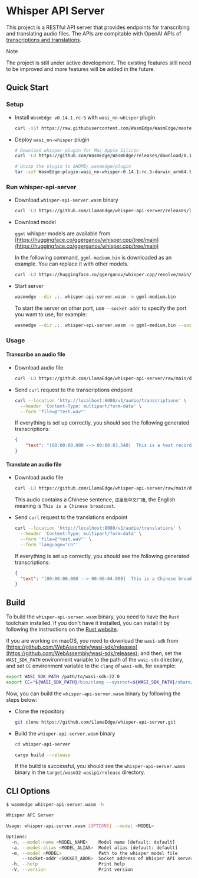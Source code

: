 # Whisper API Server

This project is a RESTful API server that provides endpoints for transcribing and translating audio files. The APIs are compitable with OpenAI APIs of [transcriptions and translations](https://platform.openai.com/docs/api-reference/audio).

> [!NOTE]
> The project is still under active development. The existing features still need to be improved and more features will be added in the future.

## Quick Start

### Setup

- Install `WasmEdge v0.14.1.rc-5` with `wasi_nn-whisper` plugin

  ```bash
  curl -sSf https://raw.githubusercontent.com/WasmEdge/WasmEdge/master/utils/install_v2.sh | bash -s -- -v 0.14.1-rc.5
  ```

- Deploy `wasi_nn-whisper` plugin

  ```bash
  # Download whisper plugin for Mac Apple Silicon
  curl -LO https://github.com/WasmEdge/WasmEdge/releases/download/0.14.1-rc.5/WasmEdge-plugin-wasi_nn-whisper-0.14.1-rc.5-darwin_arm64.tar.gz

  # Unzip the plugin to $HOME/.wasmedge/plugin
  tar -xzf WasmEdge-plugin-wasi_nn-whisper-0.14.1-rc.5-darwin_arm64.tar.gz -C $HOME/.wasmedge/plugin
  ```

### Run whisper-api-server

- Download `whisper-api-server.wasm` binary

  ```bash
  curl -LO https://github.com/LlamaEdge/whisper-api-server/releases/latest/download/whisper-api-server.wasm
  ```

- Download model

  `ggml` whisper models are available from [https://huggingface.co/ggerganov/whisper.cpp/tree/main](https://huggingface.co/ggerganov/whisper.cpp/tree/main)

  In the following command, `ggml-medium.bin` is downloaded as an example. You can replace it with other models.

  ```bash
  curl -LO https://huggingface.co/ggerganov/whisper.cpp/resolve/main/ggml-medium.bin
  ```

- Start server

  ```bash
  wasmedge --dir .:. whisper-api-server.wasm -m ggml-medium.bin
  ```

  To start the server on other port, use `--socket-addr` to specify the port you want to use, for example:

  ```bash
  wasmedge --dir .:. whisper-api-server.wasm -m ggml-medium.bin --socket-addr 0.0.0.0:10086
  ```

### Usage

#### Transcribe an audio file

- Download audio file

  ```bash
  curl -LO https://github.com/LlamaEdge/whisper-api-server/raw/main/data/test.wav

  ```

- Send `curl` request to the transcriptions endpoint

  ```bash
  curl --location 'http://localhost:8080/v1/audio/transcriptions' \
    --header 'Content-Type: multipart/form-data' \
    --form 'file=@"test.wav"'
  ```

  If everything is set up correctly, you should see the following generated transcriptions:

  ```json
  {
      "text": "[00:00:00.000 --> 00:00:03.540]  This is a test record for Whisper.cpp"
  }
  ```

#### Translate an audio file

- Download audio file

  ```bash
  curl -LO https://github.com/LlamaEdge/whisper-api-server/raw/main/data/test_cn.wav
  ```

  This audio contains a Chinese sentence, `这里是中文广播`, the English meaning is `This is a Chinese broadcast`.

- Send `curl` request to the translations endpoint

  ```bash
  curl --location 'http://localhost:8080/v1/audio/translations' \
    --header 'Content-Type: multipart/form-data' \
    --form 'file=@"test.wav"' \
    --form 'language="cn"'
  ```

  If everything is set up correctly, you should see the following generated transcriptions:

  ```json
  {
    "text": "[00:00:00.000 --> 00:00:04.000]  This is a Chinese broadcast."
  }
  ```

## Build

To build the `whisper-api-server.wasm` binary, you need to have the `Rust` toolchain installed. If you don't have it installed, you can install it by following the instructions on the [Rust website](https://www.rust-lang.org/tools/install).

If you are working on macOS, you need to download the `wasi-sdk` from [https://github.com/WebAssembly/wasi-sdk/releases](https://github.com/WebAssembly/wasi-sdk/releases); and then, set the `WASI_SDK_PATH` environment variable to the path of the `wasi-sdk` directory, and set `CC` environment variable to the `clang` of `wasi-sdk`, for example:

  ```bash
  export WASI_SDK_PATH /path/to/wasi-sdk-22.0
  export CC="${WASI_SDK_PATH}/bin/clang --sysroot=${WASI_SDK_PATH}/share/wasi-sysroot"
  ```

Now, you can build the `whisper-api-server.wasm` binary by following the steps below:

- Clone the repository

  ```bash
  git clone https://github.com/LlamaEdge/whisper-api-server.git
  ```

- Build the `whisper-api-server.wasm` binary

  ```bash
  cd whisper-api-server

  cargo build --release
  ```

  If the build is successful, you should see the `whisper-api-server.wasm` binary in the `target/wasm32-wasip1/release` directory.

## CLI Options

```bash
$ wasmedge whisper-api-server.wasm -h

Whisper API Server

Usage: whisper-api-server.wasm [OPTIONS] --model <MODEL>

Options:
  -n, --model-name <MODEL_NAME>    Model name [default: default]
  -a, --model-alias <MODEL_ALIAS>  Model alias [default: default]
  -m, --model <MODEL>              Path to the whisper model file
      --socket-addr <SOCKET_ADDR>  Socket address of Whisper API server instance [default: 0.0.0.0:8080]
  -h, --help                       Print help
  -V, --version                    Print version
```
